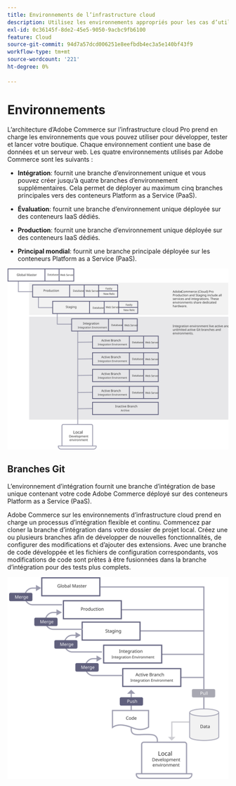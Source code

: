 ```yaml
---
title: Environnements de l’infrastructure cloud
description: Utilisez les environnements appropriés pour les cas d’utilisation appropriés.
exl-id: 0c36145f-8de2-45e5-9050-9acbc9fb6100
feature: Cloud
source-git-commit: 94d7a57dcd006251e8eefbdb4ec3a5e140bf43f9
workflow-type: tm+mt
source-wordcount: '221'
ht-degree: 0%

---
```


# Environnements

L’architecture d’Adobe Commerce sur l’infrastructure cloud Pro prend en charge les environnements que vous pouvez utiliser pour développer, tester et lancer votre boutique. Chaque environnement contient une base de données et un serveur web. Les quatre environnements utilisés par Adobe Commerce sont les suivants :

- **Intégration**: fournit une branche d’environnement unique et vous pouvez créer jusqu’à quatre branches d’environnement supplémentaires. Cela permet de déployer au maximum cinq branches principales vers des conteneurs Platform as a Service (PaaS).

- **Évaluation**: fournit une branche d’environnement unique déployée sur des conteneurs IaaS dédiés.

- **Production**: fournit une branche d’environnement unique déployée sur des conteneurs IaaS dédiés.

- **Principal mondial**: fournit une branche principale déployée sur les conteneurs Platform as a Service (PaaS).

![Diagramme montrant la relation entre les environnements cloud Adobe Commerce](../../../assets/playbooks/environment-diagram.svg)

## Branches Git

L’environnement d’intégration fournit une branche d’intégration de base unique contenant votre code Adobe Commerce déployé sur des conteneurs Platform as a Service (PaaS).

Adobe Commerce sur les environnements d’infrastructure cloud prend en charge un processus d’intégration flexible et continu. Commencez par cloner la branche d’intégration dans votre dossier de projet local. Créez une ou plusieurs branches afin de développer de nouvelles fonctionnalités, de configurer des modifications et d’ajouter des extensions. Avec une branche de code développée et les fichiers de configuration correspondants, vos modifications de code sont prêtes à être fusionnées dans la branche d’intégration pour des tests plus complets.

![Diagramme présentant la stratégie d’embranchement basée sur Git pour les environnements cloud Adobe Commerce](../../../assets/playbooks/branching-diagram.svg)
